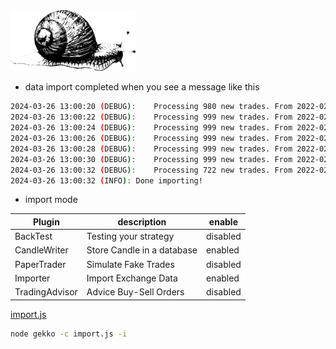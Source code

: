 <img src="https://github.com/universalbit-dev/gekko-m4/blob/master/images/snail.png" width="200" />

<img src="" width="auto" />
  
* data import completed when you see a message like this
```bash
2024-03-26 13:00:20 (DEBUG):	Processing 980 new trades. From 2022-02-18 08:01:04 UTC to 2022-02-19 23:06:29 UTC. (2 days)
2024-03-26 13:00:22 (DEBUG):	Processing 999 new trades. From 2022-02-19 23:43:31 UTC to 2022-02-21 23:47:17 UTC. (2 days)
2024-03-26 13:00:24 (DEBUG):	Processing 999 new trades. From 2022-02-21 23:48:02 UTC to 2022-02-24 02:40:50 UTC. (2 days)
2024-03-26 13:00:26 (DEBUG):	Processing 999 new trades. From 2022-02-24 02:41:01 UTC to 2022-02-24 20:15:16 UTC. (18 hours)
2024-03-26 13:00:28 (DEBUG):	Processing 999 new trades. From 2022-02-24 20:17:49 UTC to 2022-02-26 19:10:42 UTC. (2 days)
2024-03-26 13:00:30 (DEBUG):	Processing 999 new trades. From 2022-02-26 19:15:23 UTC to 2022-02-28 17:06:37 UTC. (2 days)
2024-03-26 13:00:32 (DEBUG):	Processing 722 new trades. From 2022-02-28 17:06:45 UTC to 2022-02-28 23:58:28 UTC. (7 hours)
2024-03-26 13:00:32 (INFO):	Done importing!
```
* import mode

| Plugin         | description     | enable  |
|--------------|-----------|------------|
| BackTest | Testing your strategy      | disabled        |
| CandleWriter | Store Candle in a database      | enabled        |
| PaperTrader      | Simulate Fake Trades  | disabled       |
| Importer | Import Exchange Data      | enabled        |
| TradingAdvisor | Advice Buy-Sell Orders      | disabled        |

[import.js](https://github.com/universalbit-dev/gekko-m4/blob/master/ecosystem/import/import.js)
```bash
node gekko -c import.js -i
```

